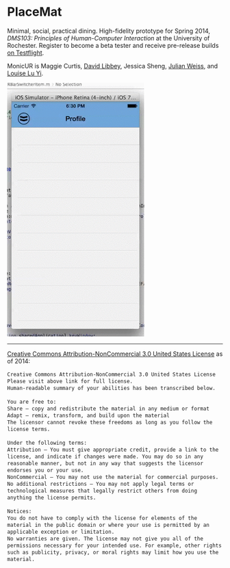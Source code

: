 PlaceMat
=======================

Minimal, social, practical dining. High-fidelity prototype for Spring 2014, *DMS103: Principles of Human-Computer Interaction* at the University of Rochester. Register to become a beta tester and receive pre-release builds [on Testflight](http://tflig.ht/1jwFFf4).

MonicUR is Maggie Curtis, [David Libbey](https://github.com/dlibbey), Jessica Sheng, [Julian Weiss](http://github.com/insanj), and [Louise Lu Yi](https://github.com/ylu19).

![](Screenshots/442014.gif)

---------------------------------------	
[Creative Commons Attribution-NonCommercial 3.0 United States License](http://creativecommons.org/licenses/by-nc/3.0/us/) as of 2014:

	Creative Commons Attribution-NonCommercial 3.0 United States License
	Please visit above link for full license.
	Human-readable summary of your abilities has been transcribed below.
	
	You are free to:
	Share — copy and redistribute the material in any medium or format
	Adapt — remix, transform, and build upon the material
	The licensor cannot revoke these freedoms as long as you follow the license terms.
	
	Under the following terms:
	Attribution — You must give appropriate credit, provide a link to the license, and indicate if changes were made. You may do so in any reasonable manner, but not in any way that suggests the licensor endorses you or your use.
	NonCommercial — You may not use the material for commercial purposes.
	No additional restrictions — You may not apply legal terms or technological measures that legally restrict others from doing anything the license permits.
	
	Notices:
	You do not have to comply with the license for elements of the material in the public domain or where your use is permitted by an applicable exception or limitation.
	No warranties are given. The license may not give you all of the permissions necessary for your intended use. For example, other rights such as publicity, privacy, or moral rights may limit how you use the material.